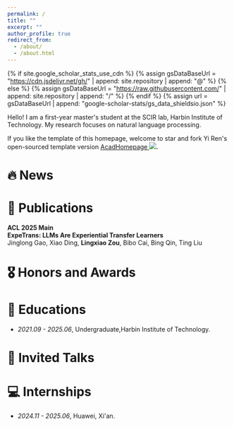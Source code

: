 ```yaml
---
permalink: /
title: ""
excerpt: ""
author_profile: true
redirect_from: 
  - /about/
  - /about.html
---
```


{% if site.google_scholar_stats_use_cdn %}
{% assign gsDataBaseUrl = "https://cdn.jsdelivr.net/gh/" | append: site.repository | append: "@" %}
{% else %}
{% assign gsDataBaseUrl = "https://raw.githubusercontent.com/" | append: site.repository | append: "/" %}
{% endif %}
{% assign url = gsDataBaseUrl | append: "google-scholar-stats/gs_data_shieldsio.json" %}

<span class='anchor' id='about-me'></span>

Hello! I am a first-year master's student at the SCIR lab, Harbin Institute of Technology. My research focuses on natural language processing.

If you like the template of this homepage, welcome to star and fork Yi Ren's open-sourced template version [AcadHomepage ![](https://img.shields.io/github/stars/RayeRen/acad-homepage.github.io?style=social)](https://github.com/RayeRen/acad-homepage.github.io).
# 🔥 News


# 📝 Publications 
**ACL 2025 Main**  
**ExpeTrans: LLMs Are Experiential Transfer Learners**  
Jinglong Gao, Xiao Ding, **Lingxiao Zou**, Bibo Cai, Bing Qin, Ting Liu

# 🎖 Honors and Awards

# 📖 Educations
- *2021.09 - 2025.06*, Undergraduate,Harbin Institute of Technology.

# 💬 Invited Talks

# 💻 Internships
- *2024.11 - 2025.06*, Huawei, Xi'an.